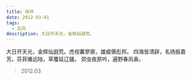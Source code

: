 ```yaml
---
title: 咏怀
date: 2012-03-01
tags:
  - 古风
description: 大日开天光，金辉灿遐荒。
---
```


大日开天光，金辉灿遐荒。虎视囊寥廓，雄威慑彪邦。
四海皆清辟，名扬振嘉芳。芬菲播远陆，草覆延辽疆。
郊虫夜原吟，遍野春风香。

> 2012.03